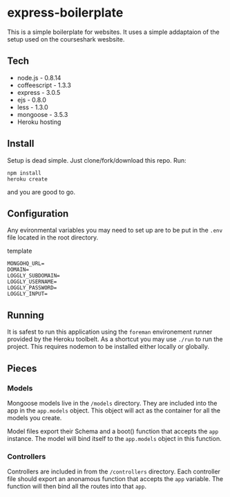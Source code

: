 # express-boilerplate
This is a simple boilerplate for websites. It uses a simple addaptaion of the setup used on the courseshark wesbsite.



## Tech
* node.js - 0.8.14
* coffeescript - 1.3.3
* express - 3.0.5
* ejs - 0.8.0
* less - 1.3.0
* mongoose - 3.5.3
* Heroku hosting

## Install
Setup is dead simple. Just clone/fork/download this repo. Run:
```
npm install
heroku create
```
and you are good to go.

## Configuration
Any evironmental variables you may need to set up are to be put in the `.env` file located in the root directory.


template
```
MONGOHQ_URL=
DOMAIN=
LOGGLY_SUBDOMAIN=
LOGGLY_USERNAME=
LOGGLY_PASSWORD=
LOGGLY_INPUT=
```


## Running
It is safest to run this application using the `foreman` environement runner provided by the Heroku toolbelt.
As a shortcut you may use `./run` to run the project. This requires nodemon to be installed either locally or globally. 

## Pieces

### Models
Mongoose models live in the `/models` directory. 
They are included into the app in the `app.models` object. 
This object will act as the container for all the models you create.


Model files export their Schema and a boot() function that accepts the `app` instance.
The model will bind itself to the `app.models` object in this function.

### Controllers
Controllers are included in from the `/controllers` directory. 
Each controller file should export an anonamous function that accepts the `app` variable. 
The function will then bind all the routes into that `app`.

